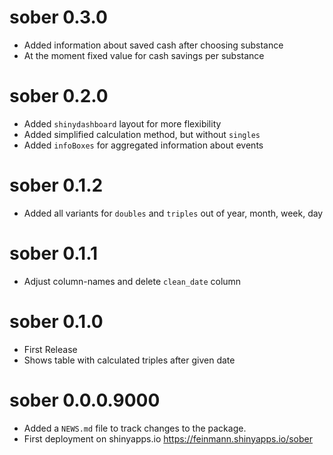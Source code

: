 # sober 0.3.0

* Added information about saved cash after choosing substance
* At the moment fixed value for cash savings per substance

# sober 0.2.0

* Added `shinydashboard` layout for more flexibility
* Added simplified calculation method, but without `singles`
* Added `infoBoxes` for aggregated information about events

# sober 0.1.2

* Added all variants for `doubles` and `triples` out of year, month, week, day

# sober 0.1.1

* Adjust column-names and delete `clean_date` column

# sober 0.1.0

* First Release
* Shows table with calculated triples after given date

# sober 0.0.0.9000

* Added a `NEWS.md` file to track changes to the package.
* First deployment on shinyapps.io https://feinmann.shinyapps.io/sober
